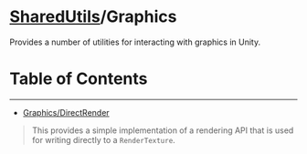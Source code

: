 # [SharedUtils](../README.md)/Graphics
Provides a number of utilities for interacting with graphics in Unity.

# Table of Contents
---
- [Graphics/DirectRender](DirectRender.md)
> This provides a simple implementation of a rendering API that is used for
> writing directly to a `RenderTexture`.